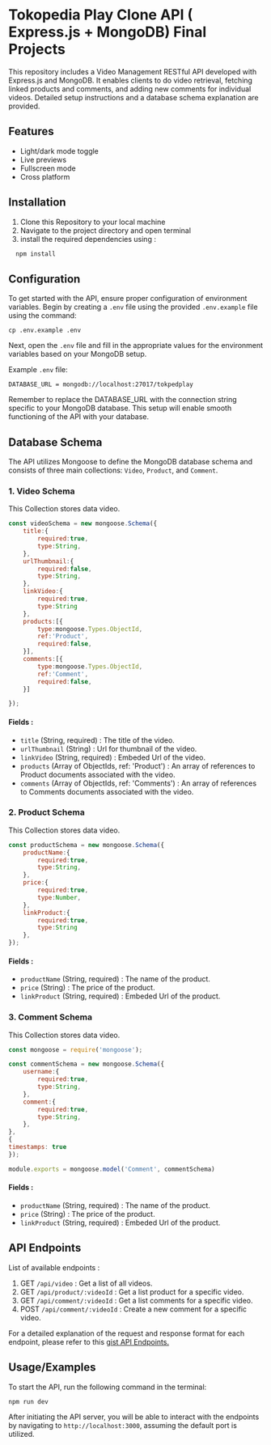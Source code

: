 
# Tokopedia Play Clone API  ( Express.js + MongoDB) Final Projects

This repository includes a Video Management RESTful API developed with Express.js and MongoDB. It enables clients to do video retrieval, fetching linked products and comments, and adding new comments for individual videos. Detailed setup instructions and a database schema explanation are provided.

## Features

- Light/dark mode toggle
- Live previews
- Fullscreen mode
- Cross platform


## Installation
1. Clone this Repository to your local machine
2. Navigate to the project directory and open terminal
3. install the required dependencies using : 

```bash
  npm install
```
    
## Configuration

To get started with the API, ensure proper configuration of environment variables. Begin by creating a `.env` file using the provided `.env.example` file using the command:

    cp .env.example .env
Next, open the `.env` file and fill in the appropriate values for the environment variables based on your MongoDB setup.

Example `.env` file:

    DATABASE_URL = mongodb://localhost:27017/tokpedplay
Remember to replace the DATABASE_URL with the connection string specific to your MongoDB database. This setup will enable smooth functioning of the API with your database.

## Database Schema

The API utilizes Mongoose to define the MongoDB database schema and consists of three main collections: `Video`, `Product`, and `Comment`.

### 1. Video Schema
This Collection stores data video.

```javascript video.js
const videoSchema = new mongoose.Schema({
    title:{
        required:true,
        type:String,
    },
    urlThumbnail:{
        required:false,
        type:String,
    },
    linkVideo:{
        required:true,
        type:String
    },
    products:[{
        type:mongoose.Types.ObjectId,
        ref:'Product',
        required:false,
    }],
    comments:[{
        type:mongoose.Types.ObjectId,
        ref:'Comment',
        required:false,
    }]

});
```
#### Fields :
- `title` (String, required) : The title of the video.
- `urlThumbnail` (String) : Url for thumbnail of the video. 
- `linkVideo` (String, required) : Embeded Url of the video.
- `products` (Array of ObjectIds, ref: 'Product') :  An array of references to Product documents associated with the video.
- `comments` (Array of ObjectIds, ref: 'Comments') :  An array of references to Comments documents associated with the video.

### 2. Product Schema
This Collection stores data video.

```javascript product.js
const productSchema = new mongoose.Schema({
    productName:{
        required:true,
        type:String,
    },
    price:{
        required:true,
        type:Number,
    },
    linkProduct:{
        required:true,
        type:String
    },
});
```
#### Fields :
- `productName` (String, required) : The name of the product.
- `price` (String) : The price of the product.
- `linkProduct` (String, required) : Embeded Url of the product.

### 3. Comment Schema
This Collection stores data video.

```javascript comment.js
const mongoose = require('mongoose');

const commentSchema = new mongoose.Schema({
    username:{
        required:true,
        type:String,
    },
    comment:{
        required:true,
        type:String,
    },
},
{ 
timestamps: true 
});

module.exports = mongoose.model('Comment', commentSchema)
```
#### Fields :
- `productName` (String, required) : The name of the product.
- `price` (String) : The price of the product.
- `linkProduct` (String, required) : Embeded Url of the product.
## API Endpoints
List of available endpoints : 
1. GET `/api/video` : Get a list of all videos.
2. GET `/api/product/:videoId` : Get a list product for a specific video.
3. GET `/api/comment/:videoId` : Get a list comments for a specific video.
4. POST `/api/comment/:videoId` : Create a new comment for a specific video.

For a detailed explanation of the request and response format for each endpoint, please refer to this [gist API Endpoints.](https://gist.github.com/nasrulazis/f08b1b1ca2c534b5acb6fb9ea9352ef8)
## Usage/Examples
To start the API, run the following command in the terminal:
```javascript
npm run dev
```
After initiating the API server, you will be able to interact with the endpoints by navigating to `http://localhost:3000`, assuming the default port is utilized. 
